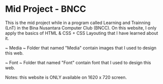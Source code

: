 # Mid Project - BNCC
 
This is the mid project while in a program called Learning and Trainning (LnT) in the Bina Nusantara Computer Club (BNCC). 
On this website, I only apply the basics of HTML & CSS + CSS Layouting that I have learned about it.

~ Media ~
Folder that named "Media" contain images that I used to design this web.

~ Font ~
Folder that named "Font" contain font that I used to design this web.

Notes: this website is ONLY available on 1620 x 720 screen.
